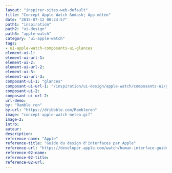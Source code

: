 ```yaml
---
layout: "inspirer-sites-web-default"
title: "Concept Apple Watch &ndash; App météo"
date: "2015-07-12 00:24:57"
path1: "inspiration"
path2: "ui-design"
path3: "apple-watch"
category: "ui-apple-watch"
tags:
- ui-apple-watch-composants-ui-glances
element-ui-1:
element-ui-url-1:
element-ui-2:
element-ui-url-2:
element-ui-3:
element-ui-url-3:
composant-ui-1: "glances"
composant-ui-url-1: "/inspiration/ui-design/apple-watch/composants-ui/glances/"
composant-ui-2:
composant-ui-url-2:
url-demo:
by: "Ramble ren"
by-url: "https://dribbble.com/Rambleren"
image: "concept-apple-watch-meteo.gif"
image-2:
intro:
auteur:
description:
reference-name: "Apple"
reference-title: "Guide du design d'interfaces par Apple"
reference-url: "https://developer.apple.com/watch/human-interface-guidelines/"
reference-02-name:
reference-02-title:
reference-02-url:
---
```

